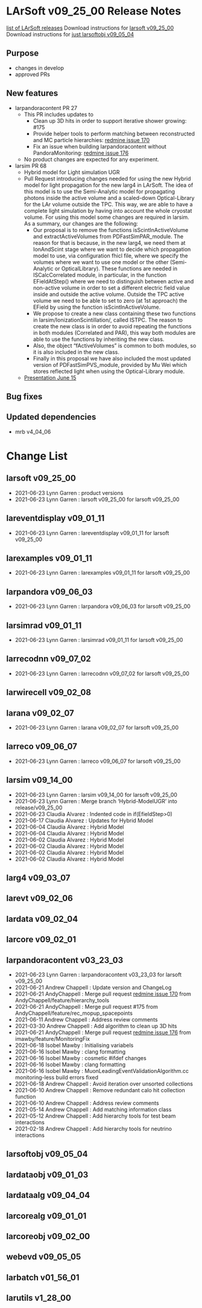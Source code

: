 LArSoft v09_25_00 Release Notes
======================================================================

[list of LArSoft releases](LArSoft_release_list)
Download instructions for [larsoft v09_25_00](http://scisoft.fnal.gov/scisoft/bundles/larsoft/v09_25_00/larsoft-v09_25_00.html)
Download instructions for [just larsoftobj v09_05_04](http://scisoft.fnal.gov/scisoft/bundles/larsoftobj/v09_05_04/larsoftobj-v09_05_04.html)

Purpose
--------------------

-   changes in develop
-   approved PRs

New features
------------------------------

-   larpandoracontent PR 27
    -   This PR includes updates to
        -   Clean up 3D hits in order to support iterative shower growing: \#175
        -   Provide helper tools to perform matching between reconstructed and MC particle hierarchies: [redmine issue 170](https://cdcvs.fnal.gov/redmine/issues/170)
        -   Fix an issue when building larpandoracontent without PandoraMonitoring: [redmine issue 176](https://cdcvs.fnal.gov/redmine/issues/176)
    -   No product changes are expected for any experiment.
-   larsim PR 68
    -   Hybrid model for Light simulation UGR
    -   Pull Request introducing changes needed for using the new Hybrid model for light propagation for the new larg4 in LArSoft. The idea of this model is to use the Semi-Analytic model for propagating photons inside the active volume and a scaled-down Optical-Library for the LAr volume outside the TPC. This way, we are able to have a complete light simulation by having into account the whole cryostat volume.
        For using this model some changes are required in larsim. As a summary, our changes are the following: 
        -   Our proposal is to remove the functions isScintInActiveVolume and extractActiveVolumes from PDFastSimPAR_module. The reason for that is because, in the new larg4, we need them at IonAndScint stage where we want to decide which propagation model to use, via configuration fhicl file, where we specify the volumes where we want to use one model or the other (Semi-Analytic or OpticalLibrary). These functions are needed in ISCalcCorrelated module, in particular, in the function EFieldAtStep() where we need to distinguish between active and non-active volume in order to set a different electric field value inside and outside the active volume. Outside the TPC active volume we need to be able to set to zero (at 1st approach) the EField by using the function isScintInActiveVolume.
        -   We propose to create a new class containing these two functions in larsim/IonizationScintillation/, called ISTPC. The reason to create the new class is in order to avoid repeating the functions in both modules (Correlated and PAR), this way both modules are able to use the functions by inheriting the new class.
        -   Also, the object “fActiveVolumes” is common to both modules, so it is also included in the new class.
        -   Finally in this proposal we have also included the most updated version of PDFastSimPVS_module, provided by Mu Wei which stores reflected light when using the Optical-Library module. 
    -   [Presentation June 15](https://indico.fnal.gov/event/49497/contributions/217367/attachments/144512/183586/SBND_LightSimulation_LArSoft.pdf)

Bug fixes
------------------------

Updated dependencies
----------------------------------------------

-   mrb v4_04_06

Change List
============================

larsoft v09_25_00
------------------------------------------

-   2021-06-23 Lynn Garren : product versions
-   2021-06-23 Lynn Garren : larsoft v09_25_00 for larsoft v09_25_00

lareventdisplay v09_01_11
----------------------------------------------------------

-   2021-06-23 Lynn Garren : lareventdisplay v09_01_11 for larsoft v09_25_00

larexamples v09_01_11
--------------------------------------------------

-   2021-06-23 Lynn Garren : larexamples v09_01_11 for larsoft v09_25_00

larpandora v09_06_03
------------------------------------------------

-   2021-06-23 Lynn Garren : larpandora v09_06_03 for larsoft v09_25_00

larsimrad v09_01_11
----------------------------------------------

-   2021-06-23 Lynn Garren : larsimrad v09_01_11 for larsoft v09_25_00

larrecodnn v09_07_02
------------------------------------------------

-   2021-06-23 Lynn Garren : larrecodnn v09_07_02 for larsoft v09_25_00

larwirecell v09_02_08
--------------------------------------------------

larana v09_02_07
----------------------------------------

-   2021-06-23 Lynn Garren : larana v09_02_07 for larsoft v09_25_00

larreco v09_06_07
------------------------------------------

-   2021-06-23 Lynn Garren : larreco v09_06_07 for larsoft v09_25_00

larsim v09_14_00
----------------------------------------

-   2021-06-23 Lynn Garren : larsim v09_14_00 for larsoft v09_25_00
-   2021-06-23 Lynn Garren : Merge branch ‘Hybrid-ModelUGR’ into release/v09_25_00
-   2021-06-23 Claudia Alvarez : Indented code in if(EfieldStep\>0)
-   2021-06-17 Claudia Alvarez : Updates for Hybrid Model
-   2021-06-04 Claudia Alvarez : Hybrid Model
-   2021-06-04 Claudia Alvarez : Hybrid Model
-   2021-06-02 Claudia Alvarez : Hybrid Model
-   2021-06-02 Claudia Alvarez : Hybrid Model
-   2021-06-02 Claudia Alvarez : Hybrid Model
-   2021-06-02 Claudia Alvarez : Hybrid Model

larg4 v09_03_07
--------------------------------------

larevt v09_02_06
----------------------------------------

lardata v09_02_04
------------------------------------------

larcore v09_02_01
------------------------------------------

larpandoracontent v03_23_03
--------------------------------------------------------------

-   2021-06-23 Lynn Garren : larpandoracontent v03_23_03 for larsoft v09_25_00
-   2021-06-21 Andrew Chappell : Update version and ChangeLog
-   2021-06-21 AndyChappell : Merge pull request [redmine issue 170](https://cdcvs.fnal.gov/redmine/issues/170) from AndyChappell/feature/hierarchy_tools
-   2021-06-21 AndyChappell : Merge pull request \#175 from AndyChappell/feature/rec_mopup_spacepoints
-   2021-06-11 Andrew Chappell : Address review comments
-   2021-03-30 Andrew Chappell : Add algorithm to clean up 3D hits
-   2021-06-21 AndyChappell : Merge pull request [redmine issue 176](https://cdcvs.fnal.gov/redmine/issues/176) from imawby/feature/MonitoringFix
-   2021-06-18 Isobel Mawby : Initialising variabels
-   2021-06-16 Isobel Mawby : clang formatting
-   2021-06-16 Isobel Mawby : cosmetic \#ifdef changes
-   2021-06-16 Isobel Mawby : clang formatting
-   2021-06-16 Isobel Mawby : MuonLeadingEventValidationAlgorithm.cc monitoring-less build errors fixed
-   2021-06-18 Andrew Chappell : Avoid iteration over unsorted collections
-   2021-06-10 Andrew Chappell : Remove redundant calo hit collection function
-   2021-06-10 Andrew Chappell : Address review comments
-   2021-05-14 Andrew Chappell : Add matching information class
-   2021-05-12 Andrew Chappell : Add hierarchy tools for test beam interactions
-   2021-02-18 Andrew Chappell : Add hierarchy tools for neutrino interactions

larsoftobj v09_05_04
------------------------------------------------

lardataobj v09_01_03
------------------------------------------------

lardataalg v09_04_04
------------------------------------------------

larcorealg v09_01_01
------------------------------------------------

larcoreobj v09_02_00
------------------------------------------------

webevd v09_05_05
----------------------------------------

larbatch v01_56_01
--------------------------------------------

larutils v1_28_00
------------------------------------------
